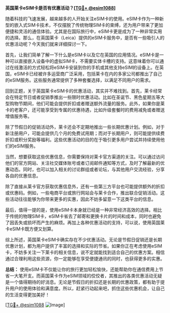 **英国莱卡eSIM卡是否有优惠活动？[[TG💪+ @esim1088](https://t.me/s/esim1088)]**

随着科技的飞速发展，越来越多的人开始关注eSIM卡的使用。eSIM卡作为一种新型的嵌入式SIM卡技术，不仅摆脱了传统物理SIM卡的束缚，还为用户带来了更加便捷和灵活的通信体验。尤其是在国际旅行中，eSIM卡更是成为了一种非常实用的选择。那么，在英国莱卡（Leica）提供的eSIM卡服务中，是否有一些吸引人的优惠活动呢？今天我们就来详细探讨一下。

首先，让我们简单了解一下什么是eSIM卡以及它在英国的应用情况。eSIM卡是一种可以直接嵌入设备中的虚拟SIM卡，不需要实体卡槽的支持。这意味着你可以通过在线激活的方式轻松将eSIM卡安装到你的手机或其他支持eSIM的设备上。在英国，eSIM卡已经被许多运营商广泛采用，包括莱卡在内的多家公司都推出了自己的eSIM服务。这些服务通常提供了多种套餐选择，以满足不同用户的需求。

回到正题，关于英国莱卡eSIM卡的优惠活动，其实并不难找到。首先，莱卡经常会在特定节日或者促销季推出一些限时优惠活动。比如在圣诞节、黑色星期五等大型购物节期间，他们可能会提供折扣或者赠送额外流量的服务。此外，如果你是莱卡的老客户，还可能享受到专属的优惠待遇，比如升级套餐时的费用减免或者赠送增值服务等。

除了节假日的促销活动外，莱卡还会不定期地推出一些长期优惠计划。例如，对于新注册用户，可能会提供几个月的免费试用期；而对于长期用户，则可能提供续费折扣或积分奖励等福利。这些优惠活动的目的在于吸引更多用户尝试并持续使用他们的eSIM服务。

当然，想要获取这些优惠信息，你需要保持对莱卡官方渠道的关注。可以通过访问他们的官方网站、关注社交媒体账号或者订阅邮件通知等方式，及时了解最新的优惠动态。同时，也可以加入相关的讨论群组或者论坛，与其他用户交流经验，分享各自的优惠信息。

除了直接从莱卡官方获取优惠信息外，还有一些第三方平台也可能提供额外的折扣或优惠码。例如，一些电商平台或旅行网站会与莱卡合作，推出联合促销活动。这些活动往往能够为你带来更多的实惠，因此不妨多留意一下这类平台的信息。

最后，值得一提的是，使用eSIM卡本身就已经是一种非常经济高效的选择。相比于传统的物理SIM卡，eSIM卡省去了邮寄和更换卡片的时间和成本，同时也避免了因丢失或损坏而产生的麻烦。再加上各种优惠活动的支持，可以说，使用英国莱卡eSIM卡既方便又划算。

综上所述，英国莱卡eSIM卡确实存在不少优惠活动。无论是节假日促销还是长期优惠计划，都为用户提供了丰富的选择和实际的节省。如果你正在考虑使用eSIM卡，不妨多关注一下莱卡的相关信息，说不定就能找到适合自己的优惠方案。相信通过合理利用这些资源，你一定能够在享受便捷通讯的同时，也获得更多的实惠。

**总结：** 使用eSIM卡不仅能让你的旅行更加轻松愉快，还能帮助你在通信费用上节省一大笔开支。而英国莱卡作为eSIM领域的佼佼者，其推出的各类优惠活动无疑是一个值得期待的好消息。无论是节假日的折扣还是长期的优惠政策，都有助于提升用户的使用体验和满意度。所以，赶紧行动起来吧，抓住这些优惠机会，让自己的生活变得更加美好！

[[TG💪+ @esim1088](https://t.me/s/esim1088) ![Image](https://i.postimg.cc/4NQfJmqS/Snipaste-2025-05-13-00-14-12.png)]